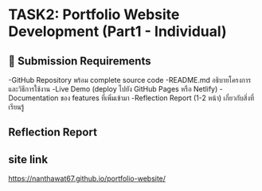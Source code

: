 # TASK2: Portfolio Website Development (Part1 - Individual)
## 📝 Submission Requirements
-GitHub Repository พร้อม complete source code
-README.md อธิบายโครงการและวิธีการใช้งาน
-Live Demo (deploy ไปยัง GitHub Pages หรือ Netlify)
-Documentation ของ features ที่เพิ่มเข้ามา
-Reflection Report (1-2 หน้า) เกี่ยวกับสิ่งที่เรียนรู้


## Reflection Report


## site link
https://nanthawat67.github.io/portfolio-website/
